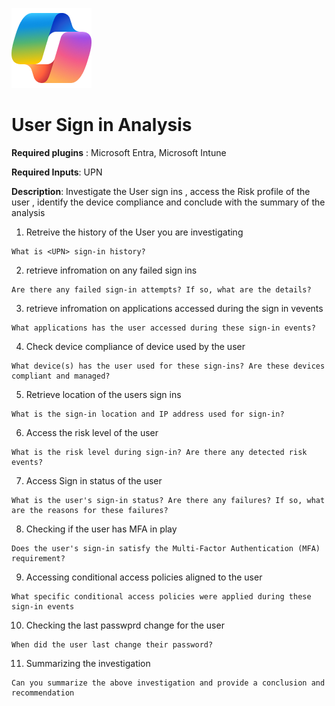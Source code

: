 ![Security CoPilot Logo](https://github.com/Azure/Copilot-For-Security/blob/main/Images/ic_fluent_copilot_64_64%402x.png)
# User Sign in Analysis

**Required plugins** : Microsoft Entra, Microsoft Intune

**Required Inputs**: UPN 

**Description**: Investigate the User sign ins , access the Risk profile of the user , identify the device compliance and conclude with the summary of the analysis

1. Retreive the history of the User you are investigating 
 ```
What is <UPN> sign-in history?
 ```
2. retrieve infromation on any failed sign ins
 ```
Are there any failed sign-in attempts? If so, what are the details?
 ```
3. retrieve infromation on applications accessed during the sign in vevents
 ```
What applications has the user accessed during these sign-in events?
 ```
4. Check device compliance of device used by the user
```
What device(s) has the user used for these sign-ins? Are these devices compliant and managed?
```
5. Retrieve location of the users sign ins 
```
What is the sign-in location and IP address used for sign-in?
```
6. Access the risk level of the user
```
What is the risk level during sign-in? Are there any detected risk events?
```
7. Access Sign in status of the user
```
What is the user's sign-in status? Are there any failures? If so, what are the reasons for these failures?
```
8. Checking if the user has MFA in play
```
Does the user's sign-in satisfy the Multi-Factor Authentication (MFA) requirement?
```
9. Accessing conditional access policies aligned to the user
```
What specific conditional access policies were applied during these sign-in events
```
10. Checking the last passwprd change for the user
```
When did the user last change their password?
```
11. Summarizing the investigation
```
Can you summarize the above investigation and provide a conclusion and recommendation
